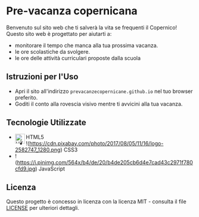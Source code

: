 
# Pre-vacanza copernicana

Benvenuto sul sito web che ti salverà la vita se frequenti il Copernico! Questo sito web è progettato per aiutarti a: 
- monitorare il tempo che manca alla tua prossima vacanza.
- le ore scolastiche da svolgere.
- le ore delle attività curriculari proposte dalla scuola

## Istruzioni per l'Uso

- Apri il sito all'indirizzo `prevacanzecopernicane.github.io` nel tuo browser preferito.
- Goditi il conto alla rovescia visivo mentre ti avvicini alla tua vacanza.

## Tecnologie Utilizzate

- <img align="left" alt="HTML5" width="26px" src="https://static-00.iconduck.com/assets.00/html5-icon-2018x2048-st7q7lm6.png" /> HTML5
- !(https://cdn.pixabay.com/photo/2017/08/05/11/16/logo-2582747_1280.png) CSS3
- !(https://i.pinimg.com/564x/b4/de/20/b4de205cb6d4e7cad43c2971f780cfd9.jpg) JavaScript

## Licenza

Questo progetto è concesso in licenza con la licenza MIT - consulta il file [LICENSE](LICENSE) per ulteriori dettagli.
